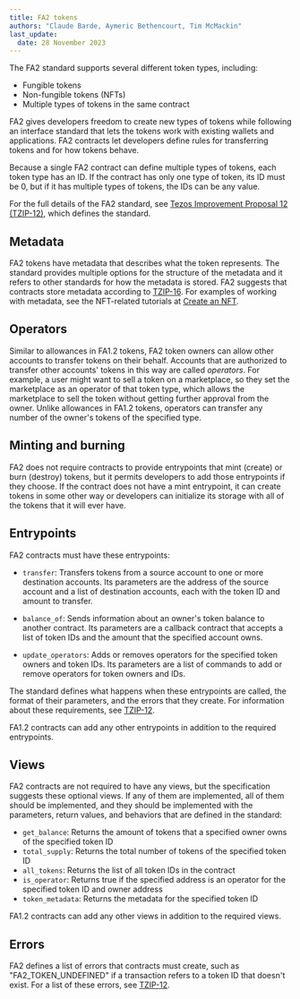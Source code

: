 ```yaml
---
title: FA2 tokens
authors: "Claude Barde, Aymeric Bethencourt, Tim McMackin"
last_update:
  date: 28 November 2023
---
```


The FA2 standard supports several different token types, including:

- Fungible tokens
- Non-fungible tokens (NFTs)
- Multiple types of tokens in the same contract

FA2 gives developers freedom to create new types of tokens while following an interface standard that lets the tokens work with existing wallets and applications.
FA2 contracts let developers define rules for transferring tokens and for how tokens behave.

Because a single FA2 contract can define multiple types of tokens, each token type has an ID.
If the contract has only one type of token, its ID must be 0, but if it has multiple types of tokens, the IDs can be any value.

For the full details of the FA2 standard, see [Tezos Improvement Proposal 12 (TZIP-12)](https://gitlab.com/tezos/tzip/-/blob/master/proposals/tzip-12/tzip-12.md), which defines the standard.

## Metadata

FA2 tokens have metadata that describes what the token represents.
The standard provides multiple options for the structure of the metadata and it refers to other standards for how the metadata is stored.
FA2 suggests that contracts store metadata according to [TZIP-16](https://gitlab.com/tezos/tzip/-/blob/master/proposals/tzip-16/tzip-16.md).
For examples of working with metadata, see the NFT-related tutorials at [Create an NFT](../../tutorials/create-an-nft).

## Operators

Similar to allowances in FA1.2 tokens, FA2 token owners can allow other accounts to transfer tokens on their behalf.
Accounts that are authorized to transfer other accounts' tokens in this way are called _operators_.
For example, a user might want to sell a token on a marketplace, so they set the marketplace as an operator of that token type, which allows the marketplace to sell the token without getting further approval from the owner.
Unlike allowances in FA1.2 tokens, operators can transfer any number of the owner's tokens of the specified type.

## Minting and burning

FA2 does not require contracts to provide entrypoints that mint (create) or burn (destroy) tokens, but it permits developers to add those entrypoints if they choose.
If the contract does not have a mint entrypoint, it can create tokens in some other way or developers can initialize its storage with all of the tokens that it will ever have.

## Entrypoints

FA2 contracts must have these entrypoints:

- `transfer`: Transfers tokens from a source account to one or more destination accounts.
Its parameters are the address of the source account and a list of destination accounts, each with the token ID and amount to transfer.

- `balance_of`: Sends information about an owner's token balance to another contract.
Its parameters are a callback contract that accepts a list of token IDs and the amount that the specified account owns.

- `update_operators`: Adds or removes operators for the specified token owners and token IDs.
Its parameters are a list of commands to add or remove operators for token owners and IDs.

The standard defines what happens when these entrypoints are called, the format of their parameters, and the errors that they create.
For information about these requirements, see [TZIP-12](https://gitlab.com/tezos/tzip/-/blob/master/proposals/tzip-12/tzip-12.md).

FA1.2 contracts can add any other entrypoints in addition to the required entrypoints.

## Views

FA2 contracts are not required to have any views, but the specification suggests these optional views.
If any of them are implemented, all of them should be implemented, and they should be implemented with the parameters, return values, and behaviors that are defined in the standard:

- `get_balance`: Returns the amount of tokens that a specified owner owns of the specified token ID
- `total_supply`: Returns the total number of tokens of the specified token ID
- `all_tokens`: Returns the list of all token IDs in the contract
- `is_operator`: Returns true if the specified address is an operator for the specified token ID and owner address
- `token_metadata`: Returns the metadata for the specified token ID

FA1.2 contracts can add any other views in addition to the required views.

## Errors

FA2 defines a list of errors that contracts must create, such as "FA2_TOKEN_UNDEFINED" if a transaction refers to a token ID that doesn't exist.
For a list of these errors, see [TZIP-12](https://gitlab.com/tezos/tzip/-/blob/master/proposals/tzip-12/tzip-12.md).
